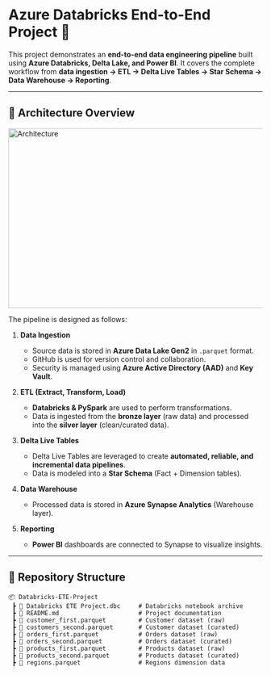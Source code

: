 # Azure Databricks End-to-End Project 🚀

This project demonstrates an **end-to-end data engineering pipeline** built using **Azure Databricks, Delta Lake, and Power BI**. It covers the complete workflow from **data ingestion → ETL → Delta Live Tables → Star Schema → Data Warehouse → Reporting**.

---

## 📌 Architecture Overview
<img width="733" height="356" alt="Architecture" src="https://github.com/user-attachments/assets/d51b5706-cdae-4555-946a-865fdd31fc32" />


The pipeline is designed as follows:  

1. **Data Ingestion**
   - Source data is stored in **Azure Data Lake Gen2** in `.parquet` format.  
   - GitHub is used for version control and collaboration.  
   - Security is managed using **Azure Active Directory (AAD)** and **Key Vault**.  

2. **ETL (Extract, Transform, Load)**
   - **Databricks & PySpark** are used to perform transformations.  
   - Data is ingested from the **bronze layer** (raw data) and processed into the **silver layer** (clean/curated data).  

3. **Delta Live Tables**
   - Delta Live Tables are leveraged to create **automated, reliable, and incremental data pipelines**.  
   - Data is modeled into a **Star Schema** (Fact + Dimension tables).  

4. **Data Warehouse**
   - Processed data is stored in **Azure Synapse Analytics** (Warehouse layer).  

5. **Reporting**
   - **Power BI** dashboards are connected to Synapse to visualize insights.  

---

## 📂 Repository Structure  

```plaintext
📦 Databricks-ETE-Project
 ┣ 📜 Databricks ETE Project.dbc     # Databricks notebook archive
 ┣ 📜 README.md                      # Project documentation
 ┣ 📜 customer_first.parquet         # Customer dataset (raw)
 ┣ 📜 customers_second.parquet       # Customer dataset (curated)
 ┣ 📜 orders_first.parquet           # Orders dataset (raw)
 ┣ 📜 orders_second.parquet          # Orders dataset (curated)
 ┣ 📜 products_first.parquet         # Products dataset (raw)
 ┣ 📜 products_second.parquet        # Products dataset (curated)
 ┣ 📜 regions.parquet                # Regions dimension data
